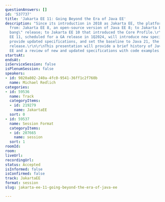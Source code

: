 ```yaml
---
questionAnswers: []
id: '537737'
title: 'Jakarta EE 11: Going Beyond the Era of Java EE'
description: "Since its introduction in 2018 as Jakarta EE, the platform has evolved
  from: Jakarta EE 8, an open-source version of Java EE 8; to Jakarta EE 9, the \"big
  bang\" release; to Jakarta EE 10 that introduced the Core Profile.\r\n\r\nJakarta
  EE 11, scheduled for a GA release in 1Q2024, will introduce new specifications,
  provide updated specifications, and set the baseline to Java 21, the latest LTS
  release.\r\n\r\nThis presentation will provide a brief history of JavaEE/Jakarta
  EE and a review of new and updated specifications with code examples."
startsAt: 
endsAt: 
isServiceSession: false
isPlenumSession: false
speakers:
- id: 9820a802-240a-4fc0-9541-36ff1c2f760b
  name: Michael Redlich
categories:
- id: 59536
  name: Track
  categoryItems:
  - id: 219279
    name: JakartaEE
  sort: 0
- id: 59537
  name: Session Format
  categoryItems:
  - id: 207665
    name: session
  sort: 1
roomId: 
room: 
liveUrl: 
recordingUrl: 
status: Accepted
isInformed: false
isConfirmed: false
track: JakartaEE
format: session
slug: jakarta-ee-11-going-beyond-the-era-of-java-ee

---
```

